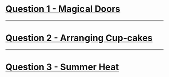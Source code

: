 # [Question 1 - Magical Doors](https://www.codechef.com/problems/MAGDOORS)
---
# [Question 2 - Arranging Cup-cakes](https://www.codechef.com/problems/RESQ)
---
# [Question 3 - Summer Heat](https://www.codechef.com/JUNE21C/problems/COCONUT)

